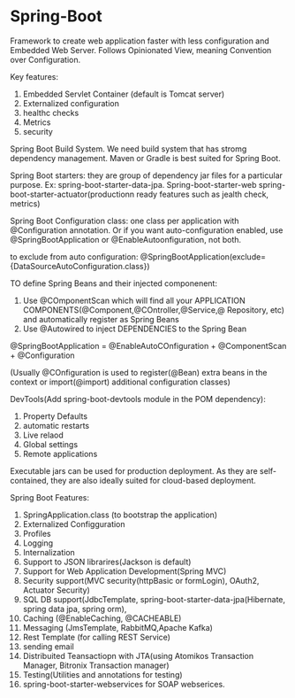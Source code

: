 # Spring-Boot
Framework to create web application faster with less configuration and Embedded Web Server.
Follows Opinionated View, meaning Convention over Configuration.

Key features:
1. Embedded Servlet Container (default is Tomcat server)
2. Externalized configuration
3. healthc checks
4. Metrics
5. security

Spring Boot Build System. We need build system that has stromg dependency management. Maven or Gradle is best suited for Spring Boot. 

Spring Boot starters: they are group of dependency jar files for a particular purpose. Ex: spring-boot-starter-data-jpa.
Spring-boot-starter-web
spring-boot-starter-actuator(productionn ready features such as jealth check, metrics)

Spring Boot Configuration class: one class per application with @Configuration annotation. Or if you want auto-configuration enabled, use @SpringBootApplication or @EnableAutoonfiguration, not both.

to exclude from auto configuration: @SpringBootApplication(exclude={DataSourceAutoConfiguration.class})

TO define Spring Beans and their injected componenent:
1. Use @COmponentScan which will find all your APPLICATION COMPONENTS(@Component,@COntroller,@Service,@ Repository, etc) and automatically register as Spring Beans
2. Use @Autowired to inject DEPENDENCIES to the Spring Bean

@SpringBootApplication = @EnableAutoCOnfiguration + @ComponentScan + @Configuration

(Usually @COnfiguration is used to register(@Bean) extra beans in the context or import(@import) additional configuration classes)

DevTools(Add spring-boot-devtools module in the POM dependency):
1. Property Defaults
2. automatic restarts
3. Live relaod
4. Global settings
5. Remote applications

Executable jars can be used for production deployment. As they are self-contained, they are also ideally suited for cloud-based deployment.

Spring Boot Features:
1. SpringApplication.class (to bootstrap the application)
2. Externalized Configguration
3. Profiles
4. Logging
5. Internalization
6. Support to JSON librarires(Jackson is default)
7. Support for Web Application Development(Spring MVC)
8. Security support(MVC security(httpBasic or formLogin), OAuth2, Actuator Security)
9. SQL DB support(JdbcTemplate, spring-boot-starter-data-jpa(Hibernate, spring data jpa, spring orm), 
10. Caching (@EnableCaching, @CACHEABLE)
11. Messaging (JmsTemplate,  RabbitMQ,Apache Kafka)
12. Rest Template (for calling REST Service)
13. sending email
14. Distribuited Teansactiopn with JTA(using Atomikos Transaction Manager, Bitronix Transaction manager)
15. Testing(Utilities and annotations for testing)
16. spring-boot-starter-webservices for SOAP webserices.







